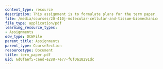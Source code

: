 ```yaml
---
content_type: resource
description: This assignment is to formulate plans for the term paper.
file: /media/courses/20-410j-molecular-cellular-and-tissue-biomechanics-be-410j-spring-2003/6d0faef5ceede2887e77f6f0a18291dc_term_paper.pdf
file_type: application/pdf
learning_resource_types:
- Assignments
ocw_type: OCWFile
parent_title: Assignments
parent_type: CourseSection
resourcetype: Document
title: term_paper.pdf
uid: 6d0faef5-ceed-e288-7e77-f6f0a18291dc
---
```


